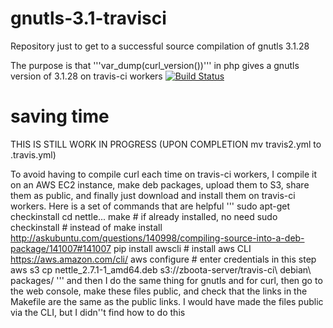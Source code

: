 # gnutls-3.1-travisci
Repository just to get to a successful source compilation of gnutls 3.1.28 

The purpose is that '''var_dump(curl_version())''' in php gives a gnutls version of 3.1.28 on travis-ci workers [![Build Status](https://secure.travis-ci.org/shadiakiki1986/gnutls-3.1-travisci.png)](http://travis-ci.org/shadiakiki1986/gnutls-3.1-travisci)

# saving time
THIS IS STILL WORK IN PROGRESS (UPON COMPLETION mv travis2.yml to .travis.yml)

To avoid having to compile curl each time on travis-ci workers, I compile it on an AWS EC2 instance, make deb packages, upload them to S3, share them as public, and finally just download and install them on travis-ci workers. Here is a set of commands that are helpful
'''
sudo apt-get checkinstall
cd nettle...
make # if already installed, no need
sudo checkinstall # instead of make install http://askubuntu.com/questions/140998/compiling-source-into-a-deb-package/141007#141007
pip install awscli # install aws CLI https://aws.amazon.com/cli/
aws configure # enter credentials in this step
aws s3 cp nettle_2.7.1-1_amd64.deb s3://zboota-server/travis-ci\ debian\ packages/
'''
and then I do the same thing for gnutls and for curl, then go to the web console, make these files public, and check that the links in the Makefile are the same as the public links. I would have made the files public via the CLI, but I didn''t find how to do this
